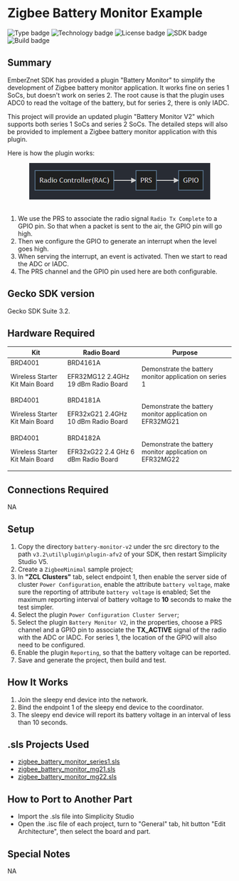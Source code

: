 # Zigbee Battery Monitor Example #
![Type badge](https://img.shields.io/badge/dynamic/json?url=https://raw.githubusercontent.com/SiliconLabs/application_examples_ci/master/zigbee_applications/zigbee_battery_monitor_common.json&label=Type&query=type&color=green)
![Technology badge](https://img.shields.io/badge/dynamic/json?url=https://raw.githubusercontent.com/SiliconLabs/application_examples_ci/master/zigbee_applications/zigbee_battery_monitor_common.json&label=Technology&query=technology&color=green)
![License badge](https://img.shields.io/badge/dynamic/json?url=https://raw.githubusercontent.com/SiliconLabs/application_examples_ci/master/zigbee_applications/zigbee_battery_monitor_common.json&label=License&query=license&color=green)
![SDK badge](https://img.shields.io/badge/dynamic/json?url=https://raw.githubusercontent.com/SiliconLabs/application_examples_ci/master/zigbee_applications/zigbee_battery_monitor_common.json&label=SDK&query=sdk&color=green)
![Build badge](https://img.shields.io/endpoint?url=https://raw.githubusercontent.com/SiliconLabs/application_examples_ci/master/zigbee_applications/zigbee_battery_monitor_build_status.json)


## Summary ##
EmberZnet SDK has provided a plugin "Battery Monitor" to simplify the development of Zigbee battery monitor application. It works fine on series 1 SoCs, but doesn't work on series 2. The root cause is that the plugin uses ADC0 to read the voltage of the battery, but for series 2, there is only IADC. 

This project will provide an updated plugin "Battery Monitor V2" which supports both series 1 SoCs and series 2 SoCs. The detailed steps will also be provided to implement a Zigbee battery monitor application with this plugin.

Here is how the plugin works:
<div align="center">
    <img src="doc/rac-prs-gpio.png">
</div>
<br>

1. We use the PRS to associate the radio signal `Radio Tx Complete` to a GPIO pin. So that when a packet is sent to the air, the GPIO pin will go high.
2. Then we configure the GPIO to generate an interrupt when the level goes high.
3. When serving the interrupt, an event is activated. Then we start to read the ADC or IADC.
4. The PRS channel and the GPIO pin used here are both configurable.


## Gecko SDK version ##
Gecko SDK Suite 3.2.

## Hardware Required ##

Kit | Radio Board | Purpose
---------|----------|---------
 BRD4001 <p>Wireless Starter Kit Main Board | BRD4161A <p>EFR32MG12 2.4GHz 19 dBm Radio Board | Demonstrate the battery monitor application on series 1
 BRD4001 <p>Wireless Starter Kit Main Board | BRD4181A <p>EFR32xG21 2.4GHz 10 dBm Radio Board | Demonstrate the battery monitor application on EFR32MG21
 BRD4001 <p>Wireless Starter Kit Main Board | BRD4182A <p>EFR32xG22 2.4 GHz 6 dBm Radio Board | Demonstrate the battery monitor application on EFR32MG22

## Connections Required ##
NA

## Setup ##
1. Copy the directory `battery-monitor-v2` under the src directory to the path `v3.2\util\plugin\plugin-afv2` of your SDK, then restart Simplicity Studio V5.
2. Create a `ZigbeeMinimal` sample project;
3. In **"ZCL Clusters"** tab, select endpoint 1, then enable the server side of cluster `Power Configuration`, enable the attribute `battery voltage`, make sure the reporting of attribute `battery voltage` is enabled; Set the maximum reporting interval of battery voltage to **10** seconds to make the test simpler.
4. Select the plugin `Power Configuration Cluster Server`;
5. Select the plugin `Battery Monitor V2`, in the properties, choose a PRS channel and a GPIO pin to associate the **TX_ACTIVE** signal of the radio with the ADC or IADC. For series 1, the location of the GPIO will also need to be configured. 
6. Enable the plugin `Reporting`, so that the battery voltage can be reported.
7. Save and generate the project, then build and test.


## How It Works ##
1. Join the sleepy end device into the network.
2. Bind the endpoint 1 of the sleepy end device to the coordinator.
3. The sleepy end device will report its battery voltage in an interval of less than 10 seconds.

## .sls Projects Used ##
- [zigbee_battery_monitor_series1.sls](SimplicityStudio/zigbee_battery_monitor_series1.sls)
- [zigbee_battery_monitor_mg21.sls](SimplicityStudio/zigbee_battery_monitor_mg21.sls)
- [zigbee_battery_monitor_mg22.sls](SimplicityStudio/zigbee_battery_monitor_mg22.sls)

## How to Port to Another Part ##
- Import the .sls file into Simplicity Studio
- Open the .isc file of each project, turn to "General" tab, hit button "Edit Architecture", then select the board and part.

## Special Notes ##
NA
